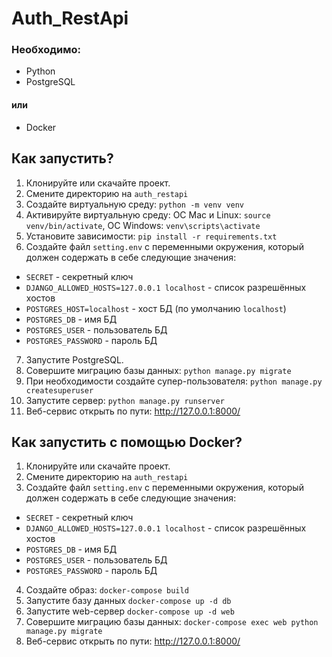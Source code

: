 # Auth_RestApi
### Необходимо:
- Python
- PostgreSQL
#### или
- Docker
## Как запустить?
1. Клонируйте или скачайте проект.
2. Смените директорию на ```auth_restapi```
3. Создайте виртуальную среду: ```python -m venv venv```
4. Активируйте виртуальную среду: ОС Mac и Linux: ```source venv/bin/activate```, ОС Windows: ```venv\scripts\activate```
5. Установите зависимости: ```pip install -r requirements.txt```
6. Создайте файл ```setting.env``` с переменными окружения, который должен содержать в себе следующие значения:
- ```SECRET``` - секретный ключ
- ```DJANGO_ALLOWED_HOSTS=127.0.0.1 localhost``` - список разрешённых хостов
- ```POSTGRES_HOST=localhost``` - хост БД (по умолчанию ```localhost```)
- ```POSTGRES_DB``` - имя БД
- ```POSTGRES_USER``` - пользователь БД
- ```POSTGRES_PASSWORD``` - пароль БД
7. Запустите PostgreSQL.
8. Совершите миграцию базы данных: ```python manage.py migrate```
9. При необходимости создайте супер-пользователя: ```python manage.py createsuperuser```
10. Запустите сервер: ```python manage.py runserver```
11. Веб-сервис открыть по пути: http://127.0.0.1:8000/
## Как запустить с помощью Docker?
1. Клонируйте или скачайте проект.
2. Смените директорию на ```auth_restapi```
3. Создайте файл ```setting.env``` с переменными окружения, который должен содержать в себе следующие значения:
- ```SECRET``` - секретный ключ
- ```DJANGO_ALLOWED_HOSTS=127.0.0.1 localhost``` - список разрешённых хостов
- ```POSTGRES_DB``` - имя БД
- ```POSTGRES_USER``` - пользователь БД
- ```POSTGRES_PASSWORD``` - пароль БД
4. Создайте образ: ```docker-compose build```
5. Запустите базу данных ```docker-compose up -d db```
6. Запустите web-сервер ```docker-compose up -d web```
7. Совершите миграцию базы данных: ```docker-compose exec web python manage.py migrate```
8. Веб-сервис открыть по пути: http://127.0.0.1:8000/
